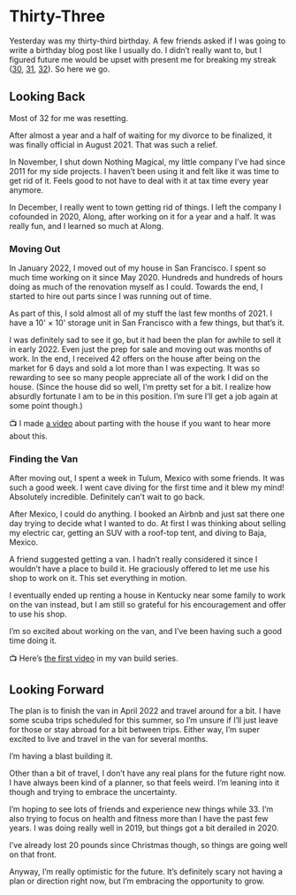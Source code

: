 # Thirty-Three

Yesterday was my thirty-third birthday. A few friends asked if I was going to write a birthday blog post like I usually do. I didn’t really want to, but I figured future me would be upset with present me for breaking my streak ([30](/thirty), [31](/thirty-one), [32](/thirty-two)). So here we go.

## Looking Back

Most of 32 for me was resetting.

After almost a year and a half of waiting for my divorce to be finalized, it was finally official in August 2021. That was such a relief.

In November, I shut down Nothing Magical, my little company I’ve had since 2011 for my side projects. I haven’t been using it and felt like it was time to get rid of it. Feels good to not have to deal with it at tax time every year anymore.

In December, I really went to town getting rid of things. I left the company I cofounded in 2020, Along, after working on it for a year and a half. It was really fun, and I learned so much at Along.

### Moving Out

In January 2022, I moved out of my house in San Francisco. I spent so much time working on it since May 2020. Hundreds and hundreds of hours doing as much of the renovation myself as I could. Towards the end, I started to hire out parts since I was running out of time.

As part of this, I sold almost all of my stuff the last few months of 2021. I have a 10' × 10' storage unit in San Francisco with a few things, but that’s it.

I was definitely sad to see it go, but it had been the plan for awhile to sell it in early 2022. Even just the prep for sale and moving out was months of work. In the end, I received 42 offers on the house after being on the market for 6 days and sold a lot more than I was expecting. It was so rewarding to see so many people appreciate all of the work I did on the house. (Since the house did so well, I’m pretty set for a bit. I realize how absurdly fortunate I am to be in this position. I’m sure I’ll get a job again at some point though.)

📺 I made [a video](https://www.youtube.com/watch?v=tY8EKN_Yttg) about parting with the house if you want to hear more about this.

### Finding the Van

After moving out, I spent a week in Tulum, Mexico with some friends. It was such a good week. I went cave diving for the first time and it blew my mind! Absolutely incredible. Definitely can’t wait to go back.

After Mexico, I could do anything. I booked an Airbnb and just sat there one day trying to decide what I wanted to do. At first I was thinking about selling my electric car, getting an SUV with a roof-top tent, and diving to Baja, Mexico.

A friend suggested getting a van. I hadn’t really considered it since I wouldn’t have a place to build it. He graciously offered to let me use his shop to work on it. This set everything in motion.

I eventually ended up renting a house in Kentucky near some family to work on the van instead, but I am still so grateful for his encouragement and offer to use his shop.

I’m so excited about working on the van, and I’ve been having such a good time doing it.

📺 Here’s [the first video](https://www.youtube.com/watch?v=V5oOclCi43E&list=PLAf2IK0JKB2XRWypPFkSO_vk5V14FcZHK&index=1) in my van build series.

## Looking Forward

The plan is to finish the van in April 2022 and travel around for a bit. I have some scuba trips scheduled for this summer, so I’m unsure if I’ll just leave for those or stay abroad for a bit between trips. Either way, I’m super excited to live and travel in the van for several months.

I’m having a blast building it.

Other than a bit of travel, I don’t have any real plans for the future right now. I have always been kind of a planner, so that feels weird. I’m leaning into it though and trying to embrace the uncertainty.

I’m hoping to see lots of friends and experience new things while 33. I’m also trying to focus on health and fitness more than I have the past few years. I was doing really well in 2019, but things got a bit derailed in 2020.

I’ve already lost 20 pounds since Christmas though, so things are going well on that front.

Anyway, I’m really optimistic for the future. It’s definitely scary not having a plan or direction right now, but I’m embracing the opportunity to grow.

